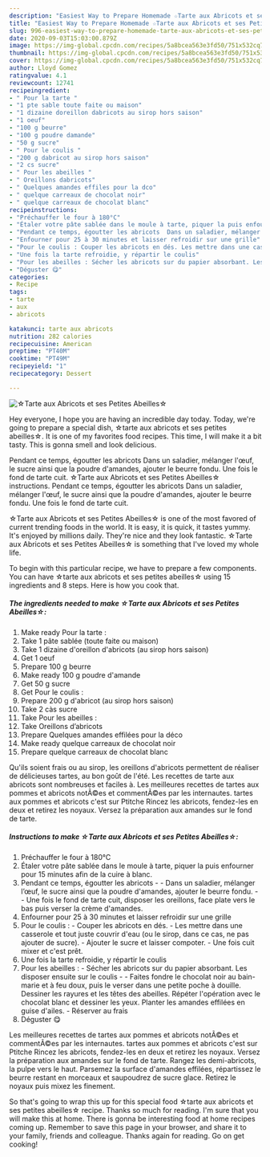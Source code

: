 ```yaml
---
description: "Easiest Way to Prepare Homemade ☆Tarte aux Abricots et ses Petites Abeilles☆"
title: "Easiest Way to Prepare Homemade ☆Tarte aux Abricots et ses Petites Abeilles☆"
slug: 996-easiest-way-to-prepare-homemade-tarte-aux-abricots-et-ses-petites-abeilles
date: 2020-09-03T15:03:00.879Z
image: https://img-global.cpcdn.com/recipes/5a8bcea563e3fd50/751x532cq70/☆tarte-aux-abricots-et-ses-petites-abeilles☆-photo-principale-de-la-recette.jpg
thumbnail: https://img-global.cpcdn.com/recipes/5a8bcea563e3fd50/751x532cq70/☆tarte-aux-abricots-et-ses-petites-abeilles☆-photo-principale-de-la-recette.jpg
cover: https://img-global.cpcdn.com/recipes/5a8bcea563e3fd50/751x532cq70/☆tarte-aux-abricots-et-ses-petites-abeilles☆-photo-principale-de-la-recette.jpg
author: Lloyd Gomez
ratingvalue: 4.1
reviewcount: 12741
recipeingredient:
- " Pour la tarte "
- "1 pte sable toute faite ou maison"
- "1 dizaine doreillon dabricots au sirop hors saison"
- "1 oeuf"
- "100 g beurre"
- "100 g poudre damande"
- "50 g sucre"
- " Pour le coulis "
- "200 g dabricot au sirop hors saison"
- "2 cs sucre"
- " Pour les abeilles "
- " Oreillons dabricots"
- " Quelques amandes effiles pour la dco"
- " quelque carreaux de chocolat noir"
- " quelque carreaux de chocolat blanc"
recipeinstructions:
- "Préchauffer le four à 180°C"
- "Étaler votre pâte sablée dans le moule à tarte, piquer la puis enfourner pour 15 minutes afin de la cuire à blanc."
- "Pendant ce temps, égoutter les abricots  Dans un saladier, mélanger l’œuf, le sucre ainsi que la poudre d&#39;amandes, ajouter le beurre fondu.  Une fois le fond de tarte cuit, disposer les oreillons, face plate vers le bas puis verser la crème d&#39;amandes."
- "Enfourner pour 25 à 30 minutes et laisser refroidir sur une grille"
- "Pour le coulis : Couper les abricots en dés. Les mettre dans une casserole et tout juste couvrir d&#39;eau (ou le sirop, dans ce cas, ne pas ajouter de sucre). Ajouter le sucre et laisser compoter. Une fois cuit mixer et c&#39;est prêt."
- "Une fois la tarte refroidie, y répartir le coulis"
- "Pour les abeilles : Sécher les abricots sur du papier absorbant. Les disposer ensuite sur le coulis  Faites fondre le chocolat noir au bain-marie et à feu doux, puis le verser dans une petite poche à douille. Dessiner les rayures et les têtes des abeilles. Répéter l&#39;opération avec le chocolat blanc et dessiner les yeux. Planter les amandes effilées en guise d&#39;ailes. Réserver au frais"
- "Déguster 😋"
categories:
- Recipe
tags:
- tarte
- aux
- abricots

katakunci: tarte aux abricots 
nutrition: 282 calories
recipecuisine: American
preptime: "PT40M"
cooktime: "PT49M"
recipeyield: "1"
recipecategory: Dessert

---
```



![☆Tarte aux Abricots et ses Petites Abeilles☆](https://img-global.cpcdn.com/recipes/5a8bcea563e3fd50/751x532cq70/☆tarte-aux-abricots-et-ses-petites-abeilles☆-photo-principale-de-la-recette.jpg)

Hey everyone, I hope you are having an incredible day today. Today, we're going to prepare a special dish, ☆tarte aux abricots et ses petites abeilles☆. It is one of my favorites food recipes. This time, I will make it a bit tasty. This is gonna smell and look delicious.

Pendant ce temps, égoutter les abricots Dans un saladier, mélanger l&#39;œuf, le sucre ainsi que la poudre d&#39;amandes, ajouter le beurre fondu. Une fois le fond de tarte cuit. ☆Tarte aux Abricots et ses Petites Abeilles☆ instructions. Pendant ce temps, égoutter les abricots Dans un saladier, mélanger l&#39;œuf, le sucre ainsi que la poudre d&#39;amandes, ajouter le beurre fondu. Une fois le fond de tarte cuit.

☆Tarte aux Abricots et ses Petites Abeilles☆ is one of the most favored of current trending foods in the world. It is easy, it is quick, it tastes yummy. It's enjoyed by millions daily. They're nice and they look fantastic. ☆Tarte aux Abricots et ses Petites Abeilles☆ is something that I've loved my whole life.


To begin with this particular recipe, we have to prepare a few components. You can have ☆tarte aux abricots et ses petites abeilles☆ using 15 ingredients and 8 steps. Here is how you cook that.

<!--inarticleads1-->

##### The ingredients needed to make ☆Tarte aux Abricots et ses Petites Abeilles☆:

1. Make ready  Pour la tarte :
1. Take 1 pâte sablée (toute faite ou maison)
1. Take 1 dizaine d&#39;oreillon d&#39;abricots (au sirop hors saison)
1. Get 1 oeuf
1. Prepare 100 g beurre
1. Make ready 100 g poudre d&#39;amande
1. Get 50 g sucre
1. Get  Pour le coulis :
1. Prepare 200 g d&#39;abricot (au sirop hors saison)
1. Take 2 càs sucre
1. Take  Pour les abeilles :
1. Take  Oreillons d’abricots
1. Prepare  Quelques amandes effilées pour la déco
1. Make ready  quelque carreaux de chocolat noir
1. Prepare  quelque carreaux de chocolat blanc


Qu&#39;ils soient frais ou au sirop, les oreillons d&#39;abricots permettent de réaliser de délicieuses tartes, au bon goût de l&#39;été. Les recettes de tarte aux abricots sont nombreuses et faciles à. Les meilleures recettes de tartes aux pommes et abricots notÃ©es et commentÃ©es par les internautes. tartes aux pommes et abricots c&#39;est sur Ptitche Rincez les abricots, fendez-les en deux et retirez les noyaux. Versez la préparation aux amandes sur le fond de tarte. 

<!--inarticleads2-->

##### Instructions to make ☆Tarte aux Abricots et ses Petites Abeilles☆:

1. Préchauffer le four à 180°C
1. Étaler votre pâte sablée dans le moule à tarte, piquer la puis enfourner pour 15 minutes afin de la cuire à blanc.
1. Pendant ce temps, égoutter les abricots -  - Dans un saladier, mélanger l’œuf, le sucre ainsi que la poudre d&#39;amandes, ajouter le beurre fondu. -  - Une fois le fond de tarte cuit, disposer les oreillons, face plate vers le bas puis verser la crème d&#39;amandes.
1. Enfourner pour 25 à 30 minutes et laisser refroidir sur une grille
1. Pour le coulis : - Couper les abricots en dés. - Les mettre dans une casserole et tout juste couvrir d&#39;eau (ou le sirop, dans ce cas, ne pas ajouter de sucre). - Ajouter le sucre et laisser compoter. - Une fois cuit mixer et c&#39;est prêt.
1. Une fois la tarte refroidie, y répartir le coulis
1. Pour les abeilles : - Sécher les abricots sur du papier absorbant. Les disposer ensuite sur le coulis -  - Faites fondre le chocolat noir au bain-marie et à feu doux, puis le verser dans une petite poche à douille. Dessiner les rayures et les têtes des abeilles. Répéter l&#39;opération avec le chocolat blanc et dessiner les yeux. Planter les amandes effilées en guise d&#39;ailes. - Réserver au frais
1. Déguster 😋


Les meilleures recettes de tartes aux pommes et abricots notÃ©es et commentÃ©es par les internautes. tartes aux pommes et abricots c&#39;est sur Ptitche Rincez les abricots, fendez-les en deux et retirez les noyaux. Versez la préparation aux amandes sur le fond de tarte. Rangez les demi-abricots, la pulpe vers le haut. Parsemez la surface d&#39;amandes effilées, répartissez le beurre restant en morceaux et saupoudrez de sucre glace. Retirez le noyaux puis mixez les finement. 

So that's going to wrap this up for this special food ☆tarte aux abricots et ses petites abeilles☆ recipe. Thanks so much for reading. I'm sure that you will make this at home. There is gonna be interesting food at home recipes coming up. Remember to save this page in your browser, and share it to your family, friends and colleague. Thanks again for reading. Go on get cooking!
